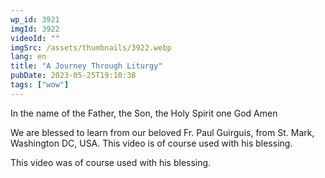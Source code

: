 ```yaml
---
wp_id: 3921
imgId: 3922
videoId: ""
imgSrc: /assets/thumbnails/3922.webp
lang: en
title: "A Journey Through Liturgy"
pubDate: 2023-05-25T19:10:38
tags: ["wow"]
---
```


<p>In the name of the Father, the Son, the Holy Spirit one God Amen</p>
<p>We are blessed to learn from our beloved Fr. Paul Guirguis, from St. Mark, Washington DC, USA. This video is of course used with his blessing.</p>
<p>This video was of course used with his blessing.</p>
